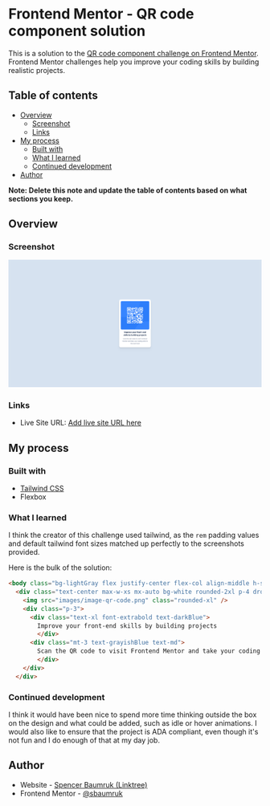 # Frontend Mentor - QR code component solution

This is a solution to the [QR code component challenge on Frontend Mentor](https://www.frontendmentor.io/challenges/qr-code-component-iux_sIO_H). Frontend Mentor challenges help you improve your coding skills by building realistic projects. 

## Table of contents

- [Overview](#overview)
  - [Screenshot](#screenshot)
  - [Links](#links)
- [My process](#my-process)
  - [Built with](#built-with)
  - [What I learned](#what-i-learned)
  - [Continued development](#continued-development)
- [Author](#author)

**Note: Delete this note and update the table of contents based on what sections you keep.**

## Overview

### Screenshot

![Desktop screenshot](./images/screenshot-desktop.png)

### Links

- Live Site URL: [Add live site URL here](https://63bfbab782cf1e24b5d787f3--ubiquitous-jalebi-d22ebe.netlify.app/)

## My process

### Built with

- [Tailwind CSS](https://63bfbab782cf1e24b5d787f3--ubiquitous-jalebi-d22ebe.netlify.app/)
- Flexbox

### What I learned

I think the creator of this challenge used tailwind, as the `rem` padding values and default tailwind font sizes matched up perfectly to the screenshots provided.

Here is the bulk of the solution:

```html
<body class="bg-lightGray flex justify-center flex-col align-middle h-screen">
  <div class="text-center max-w-xs mx-auto bg-white rounded-2xl p-4 drop-shadow-xl">
    <img src="images/image-qr-code.png" class="rounded-xl" />
    <div class="p-3">
      <div class="text-xl font-extrabold text-darkBlue">
        Improve your front-end skills by building projects
        </div>
      <div class="mt-3 text-grayishBlue text-md">
        Scan the QR code to visit Frontend Mentor and take your coding skills to the next level
        </div>
    </div>
  </div>
```

### Continued development

I think it would have been nice to spend more time thinking outside the box on the design and what could be added, such as idle or hover animations. I would also like to ensure that the project is ADA compliant, even though it's not fun and I do enough of that at my day job.

## Author

- Website - [Spencer Baumruk (Linktree)](https://linktr.ee/spencerbaumruk)
- Frontend Mentor - [@sbaumruk](https://www.frontendmentor.io/profile/sbaumruk)
